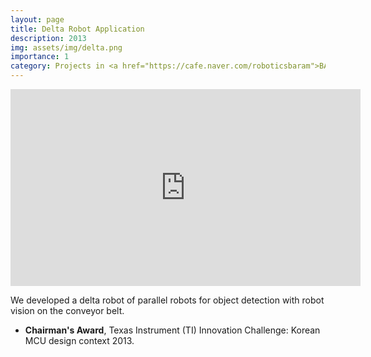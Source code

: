 ```yaml
---
layout: page
title: Delta Robot Application
description: 2013
img: assets/img/delta.png
importance: 1
category: Projects in <a href="https://cafe.naver.com/roboticsbaram">BARAM</a> as a academic club
---
```


<div align="center">
  <iframe width="560" height="315" src="https://www.youtube.com/embed/8BPF_s2kj_E?si=1fnaX6l_Bw3dUGiS" title="YouTube video player" frameborder="0" allow="accelerometer; autoplay; clipboard-write; encrypted-media; gyroscope; picture-in-picture; web-share" allowfullscreen></iframe>
</div>

 We developed a delta robot of parallel robots for object detection with robot vision on the conveyor belt.          
<ul>
  <li><b>Chairman's Award</b>, Texas Instrument (TI) Innovation Challenge: Korean MCU design context 2013.</li>                
</ul>   
